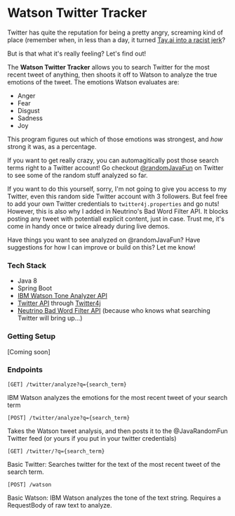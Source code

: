 # Watson Twitter Tracker

Twitter has quite the reputation for being a pretty angry, screaming kind of place (remember when, in less than a day, it turned [Tay.ai into a racist jerk](https://www.theverge.com/2016/3/24/11297050/tay-microsoft-chatbot-racist)? 

But is that what it's really feeling? Let's find out!

The **Watson Twitter Tracker** allows you to search Twitter for the most recent tweet of anything, then shoots it off to Watson to analyze the true emotions of the tweet. The emotions Watson evaluates are:

 - Anger
 - Fear
 - Disgust
 - Sadness
 - Joy

This program figures out which of those emotions was strongest, and *how* strong it was, as a percentage.

If you want to get really crazy, you can automagitically post those search terms right to a Twitter account! Go checkout [@randomJavaFun](https://twitter.com/randomJavaFun) on Twitter to see some of the random stuff analyzed so far. 

If you want to do this yourself, sorry, I'm not going to give you access to my Twitter, even this random side Twitter account with 3 followers. But feel free to add your own Twitter credentials to `twitter4j.properties` and go nuts! However, this is also why I added in Neutrino's Bad Word Filter API. It blocks posting any tweet with potentiall explicit content, just in case. Trust me, it's come in handy once or twice already during live demos. 

Have things you want to see analyzed on @randomJavaFun? Have suggestions for how I can improve or build on this? Let me know! 
 
### Tech Stack
 - Java 8
 - Spring Boot
 - [IBM Watson Tone Analyzer API](https://www.ibm.com/watson/developercloud/tone-analyzer/)
 - [Twitter API](https://developer.twitter.com/en/docs) through [Twitter4j](http://twitter4j.org/)
 - [Neutrino Bad Word Filter API](https://www.neutrinoapi.com/api/bad-word-filter/) (because who knows what searching Twitter will bring up...)

### Getting Setup
[Coming soon]

### Endpoints

```
[GET] /twitter/analyze?q={search_term}
```
IBM Watson analyzes the emotions for the most recent tweet of your search term

```
[POST] /twitter/analyze?q={search_term}
```
Takes the Watson tweet analysis, and then posts it to the @JavaRandomFun Twitter feed (or yours if you put in your twitter credentials)

``` 
[GET] /twitter/?q={search_term} 
```
Basic Twitter: Searches twitter for the text of the most recent tweet of the search term.

``` 
[POST] /watson 
```
Basic Watson: IBM Watson analyzes the tone of the text string. Requires a RequestBody of raw text to analyze.
